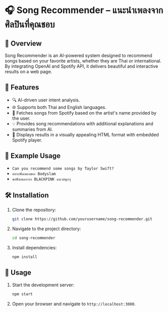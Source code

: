 # 🎧 Song Recommender – แนะนำเพลงจากศิลปินที่คุณชอบ

## 🚀 Overview
Song Recommender is an AI-powered system designed to recommend songs based on your favorite artists, whether they are Thai or international. By integrating OpenAI and Spotify API, it delivers beautiful and interactive results on a web page.

## 🌟 Features
- 🔍 AI-driven user intent analysis.
- 🌐 Supports both Thai and English languages.
- 🎼 Fetches songs from Spotify based on the artist's name provided by the user.
- 💡 Provides song recommendations with additional explanations and summaries from AI.
- 🌈 Displays results in a visually appealing HTML format with embedded Spotify player.

## 🧠 Example Usage
- `Can you recommend some songs by Taylor Swift?`
- `อยากฟังเพลงของ Bodyslam`
- `ขอฟังเพลงจาก BLACKPINK แนวสนุกๆ`

## 🛠 Installation
1. Clone the repository:
    ```bash
    git clone https://github.com/yourusername/song-recommender.git
    ```
2. Navigate to the project directory:
    ```bash
    cd song-recommender
    ```
3. Install dependencies:
    ```bash
    npm install
    ```

## 🚀 Usage
1. Start the development server:
    ```bash
    npm start
    ```
2. Open your browser and navigate to `http://localhost:3000`.
